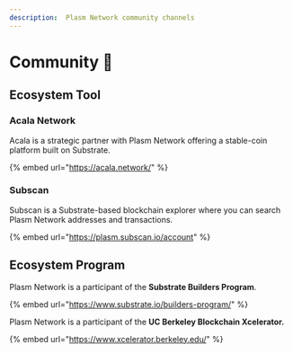 ```yaml
---
description:  Plasm Network community channels
---
```


# Community 🎨

## Ecosystem Tool

### Acala Network

Acala is a strategic partner with Plasm Network offering a stable-coin platform built on Substrate.

{% embed url="https://acala.network/" %}

### Subscan

Subscan is a Substrate-based blockchain explorer where you can search Plasm Network addresses and transactions.

{% embed url="https://plasm.subscan.io/account" %}

## Ecosystem Program

Plasm Network is a participant of the **Substrate Builders Program**.

{% embed url="https://www.substrate.io/builders-program/" %}

Plasm Network is a participant of the **UC Berkeley Blockchain Xcelerator.**

{% embed url="https://www.xcelerator.berkeley.edu/" %}



